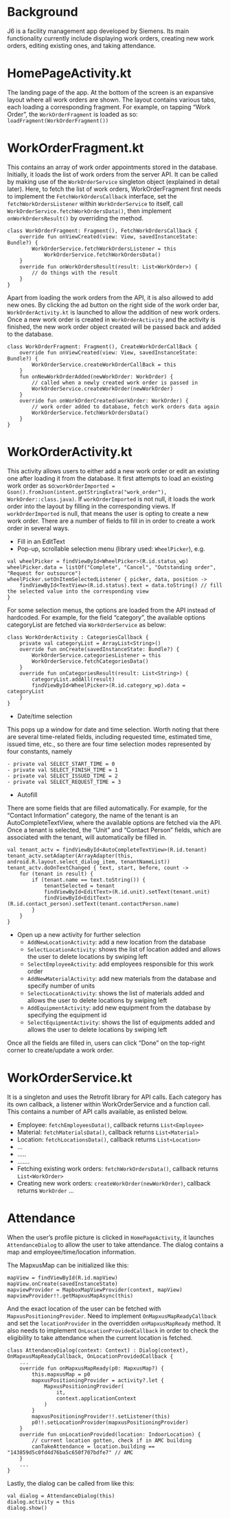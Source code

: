 # Background
J6 is a facility management app developed by Siemens. Its main functionality currently include displaying work orders, creating new work orders, editing existing ones, and taking attendance.

# HomePageActivity.kt
The landing page of the app. At the bottom of the screen is an expansive layout where all work orders are shown. The layout contains various tabs, each loading a corresponding fragment. For example, on tapping “Work Order”, the `WorkOrderFragment` is loaded as so:
`loadFragment(WorkOrderFragment())`

# WorkOrderFragment.kt
This contains an array of work order appointments stored in the database. Initially, it loads the list of work orders from the server API. It can be called by making use of the `WorkOrderService` singleton object (explained in detail later). Here, to fetch the list of work orders, WorkOrderFragment first needs to implement the `FetchWorkOrdersCallback` interface, set the `fetchWorkOrdersListener` within `WorkOrderService` to itself, call `WorkOrderService.fetchWorkOrdersData()`, then implement `onWorkOrdersResult()` by overriding the method.
```
class WorkOrderFragment: Fragment(), FetchWorkOrdersCallback {
	override fun onViewCreated(view: View, savedInstanceState: Bundle?) {
		WorkOrderService.fetchWorkOrdersListener = this
        	WorkOrderService.fetchWorkOrdersData()
	}
	override fun onWorkOrdersResult(result: List<WorkOrder>) {
		// do things with the result
	}
}
```
Apart from loading the work orders from the API, it is also allowed to add new ones. By clicking the ad button on the right side of the work order bar, `WorkOrderActivity.kt` is launched to allow the addition of new work orders. Once a new work order is created in `WorkOrderActivity` and the activity is finished, the new work order object created will be passed back and added to the database. 
```
class WorkOrderFragment: Fragment(), CreateWorkOrderCallBack {
    override fun onViewCreated(view: View, savedInstanceState: Bundle?) {
		WorkOrderService.createWorkOrderCallBack = this
	}
	fun onNewWorkOrderAdded(newWorkOrder: WorkOrder) {
		// called when a newly created work order is passed in
        WorkOrderService.createWorkOrder(newWorkOrder)
    }
	override fun onWorkOrderCreated(workOrder: WorkOrder) {
        // work order added to database, fetch work orders data again
        WorkOrderService.fetchWorkOrdersData()
    }
}
```
# WorkOrderActivity.kt
This activity allows users to either add a new work order or edit an existing one after loading it from the database. It first attempts to load an existing work order as so:`workOrderImported = Gson().fromJson(intent.getStringExtra("work_order"), WorkOrder::class.java)`. If `workOrderImported` is not null, it loads the work order into the layout by filling in the corresponding views. If `workOrderImported` is null, that means the user is opting to create a new work order. There are a number of fields to fill in in order to create a work order in several ways. 
- Fill in an EditText
- Pop-up, scrollable selection menu (library used: `WheelPicker`), e.g.
```
val wheelPicker = findViewById<WheelPicker>(R.id.status_wp)
wheelPicker.data = listOf("Complete", "Cancel", "Outstanding order", "Request for outsource")
wheelPicker.setOnItemSelectedListener { picker, data, position ->
    findViewById<TextView>(R.id.status).text = data.toString() // fill the selected value into the corresponding view
}
```
For some selection menus, the options are loaded from the API instead of hardcoded. For example, for the field “category”, the available options categoryList are fetched via `WorkOrderService` as below:
 
```
class WorkOrderActivity : CategoriesCallback {
	private val categoryList = ArrayList<String>()
	override fun onCreate(savedInstanceState: Bundle?) {
        WorkOrderService.categoriesListener = this
        WorkOrderService.fetchCategoriesData()
	}
    override fun onCategoriesResult(result: List<String>) {
        categoryList.addAll(result)
        findViewById<WheelPicker>(R.id.category_wp).data = categoryList
    }
}
```

- Date/time selection

This pops up a window for date and time selection. Worth noting that there are several time-related fields, including requested time, estimated time, issued time, etc., so there are four time selection modes represented by four constants, namely

    - private val SELECT_START_TIME = 0
    - private val SELECT_FINISH_TIME = 1
    - private val SELECT_ISSUED_TIME = 2
    - private val SELECT_REQUEST_TIME = 3

- Autofill 

There are some fields that are filled automatically. For example, for the “Contact Information” category, the name of the tenant is an AutoCompleteTextView, where the available options are fetched via the API. Once a tenant is selected, the “Unit” and “Contact Person” fields, which are associated with the tenant, will automatically be filled in.
```
val tenant_actv = findViewById<AutoCompleteTextView>(R.id.tenant)
tenant_actv.setAdapter(ArrayAdapter(this, android.R.layout.select_dialog_item, tenantNameList))
tenant_actv.doOnTextChanged { text, start, before, count ->
    for (tenant in result) {
        if (tenant.name == text.toString()) {
            tenantSelected = tenant
            findViewById<EditText>(R.id.unit).setText(tenant.unit)
            findViewById<EditText>(R.id.contact_person).setText(tenant.contactPerson.name)
        }
    }
}
```

- Open up a new activity for further selection
    - `AddNewLocationActivity`: add a new location from the database
    - `SelectLocationActivity`: shows the list of location added and allows the user to delete locations by swiping left
    - `SelectEmployeeActivity`: add employees responsible for this work order
    - `AddNewMaterialActivity`: add new materials from the database and specify number of units
    - `SelectLocationActivity`: shows the list of materials added and allows the user to delete locations by swiping left
    - `AddEquipmentActivity`: add new equipment from the database by specifying the equipment id
    - `SelectEquipmentActivity`: shows the list of equipments added and allows the user to delete locations by swiping left

Once all the fields are filled in, users can click “Done” on the top-right corner to create/update a work order.

# WorkOrderService.kt
It is a singleton and uses the Retrofit library for API calls. Each category has its own callback, a listener within WorkOrderService and a function call. This contains a number of API calls available, as enlisted below.
- Employee: `fetchEmployeesData()`, callback returns `List<Employee>`
- Material: `fetchMaterialsData()`, callback returns `List<Material>`
- Location: `fetchLocationsData()`, callback returns `List<Location>`
- …
- …..
- …….
- Fetching existing work orders: `fetchWorkOrdersData()`, callback returns `List<WorkOrder>`
- Creating new work orders: `createWorkOrder(newWorkOrder)`, callback returns `WorkOrder`
…
# Attendance
When the user’s profile picture is clicked in `HomePageActivity`, it launches `AttendanceDialog` to allow the user to take attendance. The dialog contains a map and employee/time/location information.
 
The MapxusMap can be initialized like this:
```
mapView = findViewById(R.id.mapView)
mapView.onCreate(savedInstanceState)
mapviewProvider = MapboxMapViewProvider(context, mapView)
mapviewProvider!!.getMapxusMapAsync(this)
```
And the exact location of the user can be fetched with `MapxusPositioningProvider`. Need to implement `OnMapxusMapReadyCallback` and set the `locationProvider` in the overridden `onMapxusMapReady` method. It also needs to implement `OnLocationProvidedCallback` in order to check the eligibility to take attendance when the current location is fetched.
```
class AttendanceDialog(context: Context) : Dialog(context), OnMapxusMapReadyCallback, OnLocationProvidedCallback {
	...	
	override fun onMapxusMapReady(p0: MapxusMap?) {
        this.mapxusMap = p0
        mapxusPositioningProvider = activity?.let {
            MapxusPositioningProvider(
                it,
                context.applicationContext
            )
        }
        mapxusPositioningProvider!!.setListener(this)
        p0!!.setLocationProvider(mapxusPositioningProvider)
    }     
    override fun onLocationProvided(location: IndoorLocation) {
        // current location gotten, check if in AMC building
        canTakeAttendance = location.building == "143859d5c0fd4d76ba5c650f707bdfe7" // AMC
    }
	...
}
```
Lastly, the dialog can be called from like this:
```
val dialog = AttendanceDialog(this)
dialog.activity = this
dialog.show()
```










